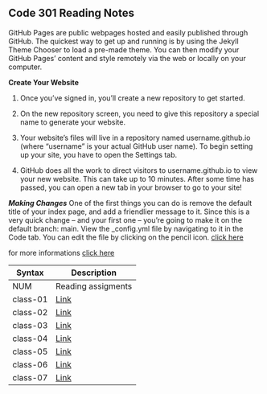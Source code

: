 ## Code 301 Reading Notes
GitHub Pages are public webpages hosted and easily published through GitHub. The quickest way to get up and running is by using the Jekyll Theme Chooser to load a pre-made theme. 
You can then modify your GitHub Pages’ content and style remotely via the web or locally on your computer.

**Create Your Website** 
1. Once you’ve signed in, you’ll create a new repository to get started.

2. On the new repository screen, you need to give this repository a special name to generate your website.
3. Your website’s files will live in a repository named username.github.io (where “username” is your actual GitHub user name).
To begin setting up your site, you have to open the Settings tab.
4. GitHub does all the work to direct visitors to username.github.io to view your new website. This can take up to 10 minutes. After some time has passed, 
you can open a new tab in your browser to go to your site!


***Making Changes***
One of the first things you can do is remove the default title of your index page, and add a friendlier message to it. Since this is a very quick change – and your first one – you’re going to make it on the default branch: main.
View the _config.yml file by navigating to it in the Code tab. You can edit the file by clicking on the pencil icon.
[click here](https://guides.github.com/features/pages/edit-file.png)

for more informations [click here](https://guides.github.com/features/pages/#setup)

| Syntax        | Description                                                           |
| --------------| ----------------------------------------------------------------------|
| NUM           | Reading assigments                                                    |
|   class-01    |   [Link](https://raniaabdullahh.github.io/reading-notes-301/class01)  |
|   class-02    |   [Link](https://raniaabdullahh.github.io/reading-notes-301/class02)  |
|   class-03    |   [Link](https://raniaabdullahh.github.io/reading-notes-301/class03)  |
|   class-04    |   [Link](https://raniaabdullahh.github.io/reading-notes-301/class04)  |
|   class-05    |   [Link](https://raniaabdullahh.github.io/reading-notes-301/class05)  |
|   class-06    |   [Link](https://raniaabdullahh.github.io/reading-notes-301/class06)  |
|   class-07    |   [Link](https://raniaabdullahh.github.io/reading-notes-301/class07)  |
